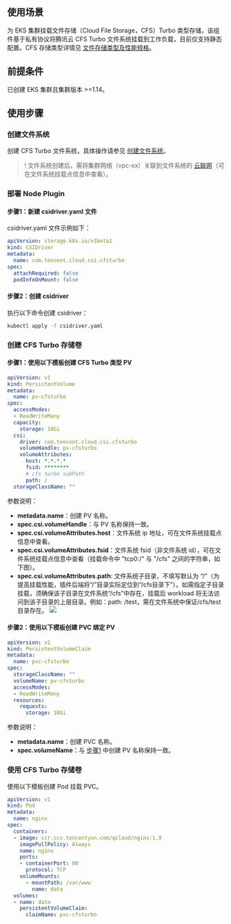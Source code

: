 ## 使用场景

为 EKS 集群挂载文件存储（Cloud File Storage，CFS）Turbo 类型存储，该组件基于私有协议将腾讯云 CFS Turbo 文件系统挂载到工作负载，目前仅支持静态配置。CFS 存储类型详情见 [文件存储类型及性能规格](https://cloud.tencent.com/document/product/582/38112)。  

## 前提条件

已创建 EKS 集群且集群版本 >=1.14。  

## 使用步骤 

### 创建文件系统

创建 CFS Turbo 文件系统，具体操作请参见 [创建文件系统](https://cloud.tencent.com/document/product/582/9132)。  

>! 文件系统创建后，需将集群网络（vpc-xx）关联到文件系统的 [云联网](https://cloud.tencent.com/document/product/877/18747)（可在文件系统挂载点信息中查看）。  
>

### 部署 Node Plugin

#### 步骤1：新建 csidriver.yaml 文件
csidriver.yaml 文件示例如下：
```yaml
apiVersion: storage.k8s.io/v1beta1
kind: CSIDriver
metadata:
  name: com.tencent.cloud.csi.cfsturbo
spec:
  attachRequired: false
  podInfoOnMount: false
```

#### 步骤2：创建 csidriver
执行以下命令创建 csidriver：
```sh
kubectl apply -f csidriver.yaml
```

### 创建 CFS Turbo 存储卷

#### 步骤1：使用以下模板创建 CFS Turbo 类型 PV[](id:step1)

```yaml
apiVersion: v1
kind: PersistentVolume
metadata:
  name: pv-cfsturbo
spec:
  accessModes:
  - ReadWriteMany
  capacity:
    storage: 10Gi
  csi:
    driver: com.tencent.cloud.csi.cfsturbo
    volumeHandle: pv-cfsturbo
    volumeAttributes: 
      host: *.*.*.*
      fsid: ********
      # cfs turbo subPath
      path: /
  storageClassName: ""
```

参数说明：  
- **metadata.name**：创建 PV 名称。  
- **spec.csi.volumeHandle**：与 PV 名称保持一致。   
- **spec.csi.volumeAttributes.host**：文件系统 ip 地址，可在文件系统挂载点信息中查看。   
- **spec.csi.volumeAttributes.fsid**：文件系统 fsid（非文件系统 id），可在文件系统挂载点信息中查看（挂载命令中 "tcp0:/" 与 "/cfs" 之间的字符串，如下图）。  
- **spec.csi.volumeAttributes.path**: 文件系统子目录，不填写默认为 “/”（为提高挂载性能，插件后端将“/”目录实际定位到“/cfs目录下”）。如需指定子目录挂载，须确保该子目录在文件系统“/cfs”中存在，挂载后 workload 将无法访问到该子目录的上层目录。例如：path: /test，需在文件系统中保证/cfs/test目录存在。
![](https://qcloudimg.tencent-cloud.cn/raw/56b46e1e64fb2531f313da0a61485097.png)

#### 步骤2：使用以下模板创建 PVC 绑定 PV

```yaml
apiVersion: v1
kind: PersistentVolumeClaim
metadata:
  name: pvc-cfsturbo
spec:
  storageClassName: ""
  volumeName: pv-cfsturbo
  accessModes:
  - ReadWriteMany
  resources:
    requests:
      storage: 10Gi
```

参数说明：  
- **metadata.name**：创建 PVC 名称。  
- **spec.volumeName**：与 [步骤1](#step1) 中创建 PV 名称保持一致。  

### 使用 CFS Turbo 存储卷

使用以下模板创建 Pod 挂载 PVC。  

```yaml
apiVersion: v1
kind: Pod
metadata:
  name: nginx 
spec:
  containers:
  - image: ccr.ccs.tencentyun.com/qcloud/nginx:1.9
    imagePullPolicy: Always
    name: nginx
    ports:
    - containerPort: 80
      protocol: TCP
    volumeMounts:
      - mountPath: /var/www
        name: data
  volumes:
  - name: data
    persistentVolumeClaim:
      claimName: pvc-cfsturbo
```

